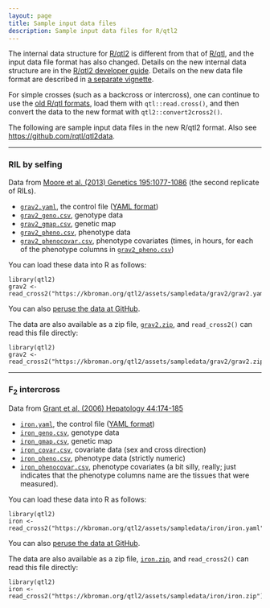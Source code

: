 ```yaml
---
layout: page
title: Sample input data files
description: Sample input data files for R/qtl2
---
```


The internal data structure for [R/qtl2](https://kbroman.org/qtl2) is
different from that of [R/qtl](http://rqtl.org), and the input
data file format has also changed. Details on the new internal data
structure are in the
[R/qtl2 developer guide](../assets/vignettes/developer_guide.html).  Details
on the new data file format are described in
[a separate vignette](../assets/vignettes/input_files.html).

For simple crosses (such as a backcross or intercross), one can
continue to use the [old R/qtl formats](http://rqtl.org/sampledata/),
load them with `qtl::read.cross()`, and then convert the data to the
new format with `qtl2::convert2cross2()`.

The following are sample input data files in the new R/qtl2 format.
Also see <https://github.com/rqtl/qtl2data>.

---

### RIL by selfing

Data from
[Moore et al. (2013) Genetics 195:1077-1086](http://www.genetics.org/content/195/3/1077.abstract)
(the second replicate of RILs).

- [`grav2.yaml`](../assets/sampledata/grav2/grav2.yaml), the control file ([YAML format](http://www.yaml.org/))
- [`grav2_geno.csv`](../assets/sampledata/grav2/grav2_geno.csv), genotype data
- [`grav2_gmap.csv`](../assets/sampledata/grav2/grav2_gmap.csv), genetic map
- [`grav2_pheno.csv`](../assets/sampledata/grav2/grav2_pheno.csv), phenotype data
- [`grav2_phenocovar.csv`](../assets/sampledata/grav2/grav2_phenocovar.csv), phenotype covariates
  (times, in hours, for each of the phenotype columns in [`grav2_pheno.csv`](../assets/sampledata/grav2/grav2_pheno.csv))

You can load these data into R as follows:

    library(qtl2)
    grav2 <- read_cross2("https://kbroman.org/qtl2/assets/sampledata/grav2/grav2.yaml")

You can also [peruse the data at GitHub](https://github.com/kbroman/qtl2/tree/gh-pages/assets/sampledata/grav2).

The data are also available as a zip file,
[`grav2.zip`](../assets/sampledata/grav2/grav2.zip), and `read_cross2()`
can read this file directly:

    library(qtl2)
    grav2 <- read_cross2("https://kbroman.org/qtl2/assets/sampledata/grav2/grav2.zip")

---

### F<sub>2</sub> intercross

Data from [Grant et al. (2006) Hepatology 44:174-185](https://www.ncbi.nlm.nih.gov/pubmed/16799992)

- [`iron.yaml`](../assets/sampledata/iron/iron.yaml), the control file ([YAML format](http://www.yaml.org/))
- [`iron_geno.csv`](../assets/sampledata/iron/iron_geno.csv), genotype data
- [`iron_gmap.csv`](../assets/sampledata/iron/iron_gmap.csv), genetic map
- [`iron_covar.csv`](../assets/sampledata/iron/iron_covar.csv), covariate data (sex and cross direction)
- [`iron_pheno.csv`](../assets/sampledata/iron/iron_pheno.csv), phenotype data (strictly numeric)
- [`iron_phenocovar.csv`](../assets/sampledata/iron/iron_phenocovar.csv), phenotype covariates
  (a bit silly, really; just indicates that the phenotype columns name are
  the tissues that were measured).

You can load these data into R as follows:

    library(qtl2)
    iron <- read_cross2("https://kbroman.org/qtl2/assets/sampledata/iron/iron.yaml")

You can also [peruse the data at GitHub](https://github.com/kbroman/qtl2/tree/gh-pages/assets/sampledata/iron).

The data are also available as a zip file,
[`iron.zip`](../assets/sampledata/iron/iron.zip), and `read_cross2()`
can read this file directly:

    library(qtl2)
    iron <- read_cross2("https://kbroman.org/qtl2/assets/sampledata/iron/iron.zip")
